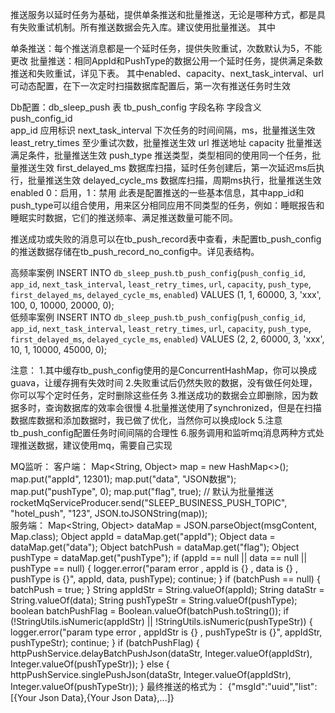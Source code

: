 推送服务以延时任务为基础，提供单条推送和批量推送，无论是哪种方式，都是具有失败重试机制。所有推送数据会先入库。建议使用批量推送。
其中

单条推送：每个推送消息都是一个延时任务，提供失败重试，次数默认为5，不能更改
批量推送：相同AppId和PushType的数据公用一个延时任务，提供满足条数推送和失败重试，详见下表。
其中enabled、capacity、next_task_interval、url可动态配置，在下一次定时扫描数据库配置后，第一次有推送任务时生效

Db配置：db_sleep_push
表 tb_push_config
字段名称				字段含义
push_config_id	
app_id					应用标识
next_task_interval		下次任务的时间间隔，ms，批量推送生效
least_retry_times		至少重试次数，批量推送生效
url						推送地址
capacity				批量推送满足条件，批量推送生效
push_type				推送类型，类型相同的使用同一个任务，批量推送生效
first_delayed_ms		数据库扫描，延时任务创建后，第一次延迟ms后执行，批量推送生效
delayed_cycle_ms		数据库扫描，周期ms执行，批量推送生效
enabled					0：启用，1：禁用
此表是配置推送的一些基本信息，其中app_id和push_type可以组合使用，用来区分相同应用不同类型的任务，例如：睡眠报告和睡眠实时数据，它们的推送频率、满足推送数量可能不同。

推送成功或失败的消息可以在tb_push_record表中查看，未配置tb_push_config的推送数据存储在tb_push_record_no_config中。详见表结构。

高频率案例 
INSERT INTO `db_sleep_push`.`tb_push_config`(`push_config_id`, `app_id`, `next_task_interval`, `least_retry_times`, `url`, `capacity`, `push_type`, `first_delayed_ms`, `delayed_cycle_ms`, `enabled`) VALUES (1, 1, 60000, 3, 'xxx', 100, 0, 10000, 20000, 0);  
低频率案例 INSERT INTO `db_sleep_push`.`tb_push_config`(`push_config_id`, `app_id`, `next_task_interval`, `least_retry_times`, `url`, `capacity`, `push_type`, `first_delayed_ms`, `delayed_cycle_ms`, `enabled`) VALUES (2, 2, 60000, 3, 'xxx', 10, 1, 10000, 45000, 0);

注意：
1.其中缓存tb_push_config使用的是ConcurrentHashMap，你可以换成guava，让缓存拥有失效时间
2.失败重试后仍然失败的数据，没有做任何处理，你可以写个定时任务，定时删除这些任务
3.推送成功的数据会立即删除，因为数据多时，查询数据库的效率会很慢
4.批量推送使用了synchronized，但是在扫描数据库数据和添加数据时，我已做了优化，当然你可以换成lock
5.注意tb_push_config配置任务时间间隔的合理性
6.服务调用和监听mq消息两种方式处理推送数据，建议使用mq，需要自己实现

MQ监听：
	客户端：
		Map<String, Object> map = new HashMap<>();
		map.put("appId", 12301);
		map.put("data", "JSON数据");
		map.put("pushType", 0);
		map.put("flag", true);
		// 默认为批量推送
		rocketMqServiceProducer.send("SLEEP_BUSINESS_PUSH_TOPIC", "hotel_push", "123", JSON.toJSONString(map));<br/>
	服务端：
		Map<String, Object> dataMap = JSON.parseObject(msgContent, Map.class);
		Object appId = dataMap.get("appId");
		Object data = dataMap.get("data");
		Object batchPush = dataMap.get("flag");
		Object pushType = dataMap.get("pushType");
		if (appId == null || data == null || pushType == null) {
			logger.error("param error , appId is {} , data is {} , pushType is {}", appId, data, pushType);
			continue;
		}
		if (batchPush == null) {
			batchPush = true;
		}
		String appIdStr = String.valueOf(appId);
		String dataStr = String.valueOf(data);
		String pushTypeStr = String.valueOf(pushType);
		boolean batchPushFlag = Boolean.valueOf(batchPush.toString());
		if (!StringUtils.isNumeric(appIdStr) || !StringUtils.isNumeric(pushTypeStr)) {
			logger.error("param type error , appIdStr is {} , pushTypeStr is {}", appIdStr, pushTypeStr);
			continue;
		}
		if (batchPushFlag) {
			httpPushService.delayBatchPushJson(dataStr, Integer.valueOf(appIdStr), Integer.valueOf(pushTypeStr));
		} else {
			httpPushService.singlePushJson(dataStr, Integer.valueOf(appIdStr), Integer.valueOf(pushTypeStr));
		}
最终推送的格式为：
{\"msgId\":\"uuid\",\"list\":[{Your Json Data},{Your Json Data},...]}



